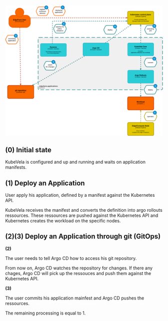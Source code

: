 ![](../assets/architecture-edgefarm.applications.png)

## **(0)** Initial state

KubeVela is configured and up and running and waits on application manifests.

## **(1)** Deploy an Application

User apply his application, defined by a manifest against the Kubernetes API.

KubeVela receives the manifest and converts the definition into argo rollouts ressources.
These ressources are pushed against the Kubernetes API and Kubernetes creates the workload on
the specific nodes.

## **(2)(3)** Deploy an Application through git (GitOps)

**(2)**

The user needs to tell Argo CD how to access his git repository.

From now on, Argo CD watches the repository for changes. If there any chages, Argo CD will pick up
the ressouces and push them against the Kubernetes API.

**(3)**

The user commits his application mainfest and Argo CD pushes the ressources.

The remaining processing is equal to 1.

